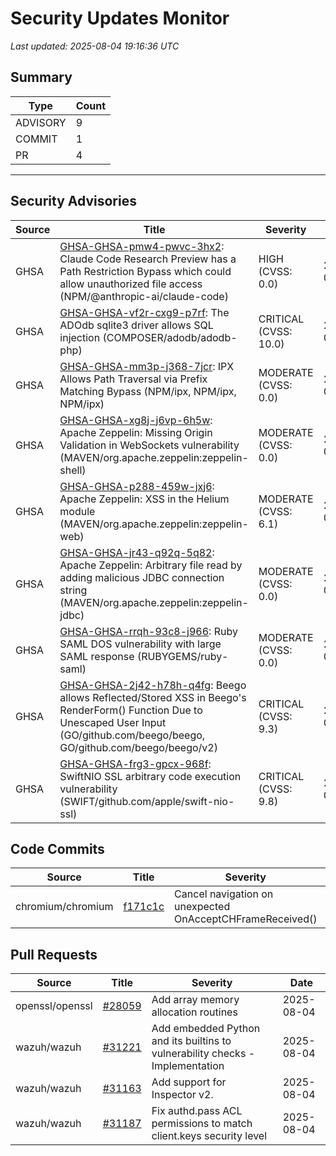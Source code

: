 # Security Updates Monitor

*Last updated: 2025-08-04 19:16:36 UTC*

## Summary
| Type | Count |
|------|-------|
| ADVISORY | 9 |
| COMMIT | 1 |
| PR | 4 |

---

## Security Advisories

| Source | Title | Severity | Date |
|--------|-------|----------|------|
| GHSA | [GHSA-GHSA-pmw4-pwvc-3hx2](https://github.com/advisories/GHSA-pmw4-pwvc-3hx2): Claude Code Research Preview has a Path Restriction Bypass which could allow unauthorized file access (NPM/@anthropic-ai/claude-code) | HIGH (CVSS: 0.0) | 2025-08-04 |
| GHSA | [GHSA-GHSA-vf2r-cxg9-p7rf](https://github.com/advisories/GHSA-vf2r-cxg9-p7rf): The ADOdb sqlite3 driver allows SQL injection (COMPOSER/adodb/adodb-php) | CRITICAL (CVSS: 10.0) | 2025-08-04 |
| GHSA | [GHSA-GHSA-mm3p-j368-7jcr](https://github.com/advisories/GHSA-mm3p-j368-7jcr): IPX Allows Path Traversal via Prefix Matching Bypass (NPM/ipx, NPM/ipx, NPM/ipx) | MODERATE (CVSS: 0.0) | 2025-08-04 |
| GHSA | [GHSA-GHSA-xg8j-j6vp-6h5w](https://github.com/advisories/GHSA-xg8j-j6vp-6h5w): Apache Zeppelin: Missing Origin Validation in WebSockets vulnerability (MAVEN/org.apache.zeppelin:zeppelin-shell) | MODERATE (CVSS: 0.0) | 2025-08-03 |
| GHSA | [GHSA-GHSA-p288-459w-jxj6](https://github.com/advisories/GHSA-p288-459w-jxj6): Apache Zeppelin: XSS in the Helium module (MAVEN/org.apache.zeppelin:zeppelin-web) | MODERATE (CVSS: 6.1) | 2025-08-03 |
| GHSA | [GHSA-GHSA-jr43-q92q-5q82](https://github.com/advisories/GHSA-jr43-q92q-5q82): Apache Zeppelin: Arbitrary file read by adding malicious JDBC connection string (MAVEN/org.apache.zeppelin:zeppelin-jdbc) | MODERATE (CVSS: 0.0) | 2025-08-03 |
| GHSA | [GHSA-GHSA-rrqh-93c8-j966](https://github.com/advisories/GHSA-rrqh-93c8-j966): Ruby SAML DOS vulnerability with large SAML response (RUBYGEMS/ruby-saml) | MODERATE (CVSS: 0.0) | 2025-07-30 |
| GHSA | [GHSA-GHSA-2j42-h78h-q4fg](https://github.com/advisories/GHSA-2j42-h78h-q4fg): Beego allows Reflected/Stored XSS in Beego's RenderForm() Function Due to Unescaped User Input (GO/github.com/beego/beego, GO/github.com/beego/beego/v2) | CRITICAL (CVSS: 9.3) | 2025-03-31 |
| GHSA | [GHSA-GHSA-frg3-gpcx-968f](https://github.com/advisories/GHSA-frg3-gpcx-968f): SwiftNIO SSL arbitrary code execution vulnerability (SWIFT/github.com/apple/swift-nio-ssl) | CRITICAL (CVSS: 9.8) | 2022-05-24 |

## Code Commits

| Source | Title | Severity | Date |
|--------|-------|----------|------|
| chromium/chromium | [f171c1c](https://github.com/chromium/chromium/commit/f171c1c9c3c54abc01d22c316b88fa07fe5e96e9) | Cancel navigation on unexpected OnAcceptCHFrameReceived() | 2025-08-04 |

## Pull Requests

| Source | Title | Severity | Date |
|--------|-------|----------|------|
| openssl/openssl | [#28059](https://github.com/openssl/openssl/pull/28059) | Add array memory allocation routines | 2025-08-04 |
| wazuh/wazuh | [#31221](https://github.com/wazuh/wazuh/pull/31221) | Add embedded Python and its builtins to vulnerability checks - Implementation | 2025-08-04 |
| wazuh/wazuh | [#31163](https://github.com/wazuh/wazuh/pull/31163) | Add support for Inspector v2. | 2025-08-04 |
| wazuh/wazuh | [#31187](https://github.com/wazuh/wazuh/pull/31187) | Fix authd.pass ACL permissions to match client.keys security level | 2025-08-04 |

